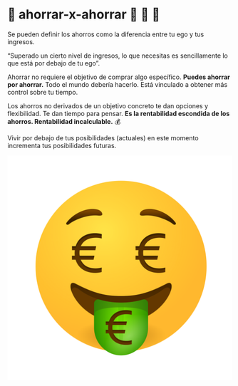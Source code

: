 # 🤑 ahorrar-x-ahorrar 💸 💸 💸

Se pueden definir los ahorros como la diferencia entre tu ego y tus ingresos. 

“Superado un cierto nivel de ingresos, lo que necesitas es sencillamente lo que está por debajo de tu ego”.

Ahorrar no requiere el objetivo de comprar algo específico. **Puedes ahorrar por ahorrar.** Todo el mundo debería hacerlo. Está vinculado a obtener más control sobre tu tiempo. 

Los ahorros no derivados de un objetivo concreto te dan opciones y flexibilidad. Te dan tiempo para pensar. **Es la rentabilidad escondida de los ahorros. Rentabilidad incalculable.** 💰

Vivir por debajo de tus posibilidades (actuales) en este momento incrementa tus posibilidades futuras.

![alt text](https://raw.githubusercontent.com/aepelde/ahorrar-x-ahorrar/refs/heads/main/money-mouth-face-svgrepo-com.svg)
